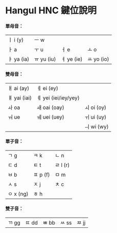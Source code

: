 # Hangul HNC 鍵位說明

#### 單母音：
|            |           |           |          |
|----        |----       |----       |----      |
|ㅣ i (y)    | ㅡ w       |           |          |
|ㅏ a   	    |ㅜ u 	      |ㅓ e       |ㅗ o       |
|ㅑ ya (ia)  |ㅠ yu (iu)  |ㅕ ye (ie) |ㅛ yo (io) |


#### 雙母音：
|            |                   |          |
|----        |----               |----      |
|ㅐ ai (ay)  |ㅔ ei (ey)          |          |
|ㅒ yai (iai)|ㅖ yei (iei/iey/yey)|          |
|ㅘ oa	      |ㅙ oai (oay)	      |ㅚ oi (oy) |
|ㅝ ue	      |ㅞ uei (uey)	      |ㅟ ui (uy) |
|            |                   |ㅢ wi (wy) |


#### 單子音：
|          |        |           |
|----      |----    |----       |
|ㄱ g	    |ㅋ k     |ㄴ n       |
|ㄷ d	    |ㅌ t	   |ㄹ l (r)   |
|ㅂ b	    |ㅍ p (f) |ㅁ m       |
|ㅅ s	    |ㅈ j	   |ㅊ c       |
|ㅇ x (ng) |ㅎ h     |          |


#### 雙子音：
|         |       |       |       |       |
|----     |----   |----   |----   |----   |
|ㄲ gg	   |ㄸ dd   |ㅃ bb	|ㅆ ss   |ㅉ jj  |

